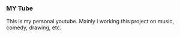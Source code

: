 ### MY Tube
This is my personal youtube. Mainly i working this project on music, comedy, drawing, etc. 